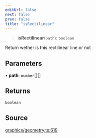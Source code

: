 ```yaml
---
editUrl: false
next: false
prev: false
title: "isRectilinear"
---
```


> **isRectilinear**(`path`): `boolean`

Return wether is this rectilinear line or not

## Parameters

• **path**: `number`[][]

## Returns

`boolean`

## Source

[graphics/geometry.ts:619](https://github.com/dgmjs/dgmjs/blob/main/packages/core/src/graphics/geometry.ts#L619)
